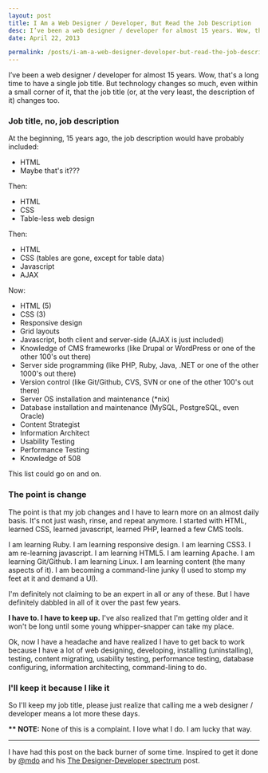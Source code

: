 ```yaml
---
layout: post
title: I Am a Web Designer / Developer, But Read the Job Description
desc: I’ve been a web designer / developer for almost 15 years. Wow, that's a long time to have a single job title. But technology changes so much, even within a small corner of it, that the job title (or, at the very least, the description of it) changes too. <strong>SO READ THE JOB DESCRIPTION, NOT JUST THE TITLE.</strong>
date: April 22, 2013

permalink: /posts/i-am-a-web-designer-developer-but-read-the-job-description.html
---
```

I’ve been a web designer / developer for almost 15 years. Wow, that's a long time to have a single job title. But technology changes so much, even within a small corner of it, that the job title (or, at the very least, the description of it) changes too.

### Job title, no, job description

At the beginning, 15 years ago, the job description would have probably included:

- HTML
- Maybe that's it???

Then:

- HTML
- CSS
- Table-less web design

Then:

- HTML
- CSS (tables are gone, except for table data)
- Javascript
- AJAX

Now:

- HTML (5)
- CSS (3)
- Responsive design
- Grid layouts
- Javascript, both client and server-side (AJAX is just included)
- Knowledge of CMS frameworks (like Drupal or WordPress or one of the other 100's out there)
- Server side programming (like PHP, Ruby, Java, .NET or one of the other 1000's out there)
- Version control (like Git/Github, CVS, SVN or one of the other 100's out there)
- Server OS installation and maintenance (*nix)
- Database installation and maintenance (MySQL, PostgreSQL, even Oracle)
- Content Strategist
- Information Architect
- Usability Testing
- Performance Testing
- Knowledge of 508

This list could go on and on.

### The point is change

The point is that my job changes and I have to learn more on an almost daily basis. It's not just wash, rinse, and repeat anymore. I started with HTML, learned CSS, learned javascript, learned PHP, learned a few CMS tools.

I am learning Ruby. I am learning responsive design. I am learning CSS3. I am re-learning javascript. I am learning HTML5. I am learning Apache. I am learning Git/Github. I am learning Linux. I am learning content (the many aspects of it). I am becoming a command-line junky (I used to stomp my feet at it and demand a UI).

I'm definitely not claiming to be an expert in all or any of these. But I have definitely dabbled in all of it over the past few years.

<strong>I have to. I have to keep up.</strong> I've also realized that I'm getting older and it won't be long until some young whipper-snapper can take my place.

Ok, now I have a headache and have realized I have to get back to work because I have a lot of web designing, developing, installing (uninstalling), testing, content migrating, usability testing, performance testing, database configuring, information architecting, command-lining to do.

### I'll keep it because I like it

So I'll keep my job title, please just realize that calling me a web designer / developer means a lot more these days.

<strong>** NOTE:</strong> None of this is a complaint. I love what I do. I am lucky that way.

<hr>

I have had this post on the back burner of some time. Inspired to get it done by [@mdo](https://twitter.com/mdo) and his [The Designer-Developer spectrum](http://markdotto.com/2013/04/22/designer-developer-spectrum/) post.